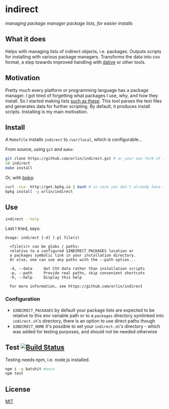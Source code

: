 # indirect

*managing package manager package lists, for easier installs*

## What it does

Helps with managing lists of indirect objects, i.e. packages.
Outputs scripts for installing with various package managers.
Transforms the data into csv format, a step towards improved handling with [dative](https://github.com/orlin/dative) or other tools.

## Motivation

Pretty much every platform or programming language has a package manager.
I got tired of forgetting what packages I use, why, and how they install.
So I started making lists [such as these](https://github.com/orlin/dots/tree/master/install/packages).
This tool parses the text files and generates data for further scripting.
By default, it produces install scripts. Installing is my main motivation.

## Install

A `Makefile` installs `indirect` to `/usr/local`, which is configurable...

From source, using `git` and `make`:

```sh
git clone https://github.com/orlin/indirect.git # or your own fork of it
cd indirect
make install
```

Or, with [bpkg](http://www.bpkg.io):

```sh
curl -sLo- http://get.bpkg.io | bash # in case you don't already have it
bpkg install -g orlin/indirect
```

## Use

```sh
indirect --help
```

Last I tried, says:

```text
Usage: indirect [-d] [-p] file(s)

  <file(s)> can be globs / paths:
  relative to a configured $INDIRECT_PACKAGES location or
  a packages symbolic link in your installation directory.
  Or else, one can use any paths with the --path option...

  -d, --data     Get CSV data rather than installation scripts
  -p, --path     Provide real paths, skip convenient shortcuts
  -h, --help     Display this help

  For more information, see https://github.com/orlin/indirect
```

### Configuration

* `$INDIRECT_PACKAGES` by default your package lists are expected to be relative to this env variable path or to a `packages` directory symlinked into `indirect.sh`'s directory, there is an option to use direct paths though
* `$INDIRECT_HOME` it's possible to set your `indirect.sh`'s directory - which was added for testing purposes, and should not be needed otherwise

## Test [![Build Status](https://img.shields.io/travis/orlin/indirect.svg?style=flat)](http://travis-ci.org/orlin/indirect)

Testing needs npm, i.e. node.js installed.

```sh
npm i -g batshit #once
npm test
```

## License

[MIT](http://orlin.mit-license.org)
